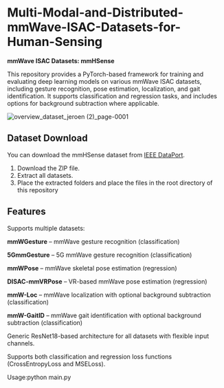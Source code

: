 # Multi-Modal-and-Distributed-mmWave-ISAC-Datasets-for-Human-Sensing

**mmWave ISAC Datasets: mmHSense**

This repository provides a PyTorch-based framework for training and evaluating deep learning models on various mmWave ISAC datasets, including gesture recognition, pose estimation, localization, and gait identification. It supports classification and regression tasks, and includes options for background subtraction where applicable.

![overview_dataset_jeroen (2)_page-0001](https://github.com/user-attachments/assets/e848e512-4d0c-451b-b28e-bb54a9ada3d8)


## Dataset Download

You can download the mmHSense dataset from [IEEE DataPort](https://ieee-dataport.org/documents/mmhsense-multi-modal-and-distributed-mmwave-isac-datasets-human-sensing).

1. Download the ZIP file.
2. Extract all datasets.
3. Place the extracted folders and place the files in the root directory of this repository


## Features
Supports multiple datasets:

**mmWGesture** – mmWave gesture recognition (classification)

**5GmmGesture** – 5G mmWave gesture recognition (classification)

**mmWPose** – mmWave skeletal pose estimation (regression)

**DISAC-mmVRPose** – VR-based mmWave pose estimation (regression)

**mmW-Loc** – mmWave localization with optional background subtraction (classification)

**mmW-GaitID** – mmWave gait identification with optional background subtraction (classification)

Generic ResNet18-based architecture for all datasets with flexible input channels.


Supports both classification and regression loss functions (CrossEntropyLoss and MSELoss).

Usage:python main.py
